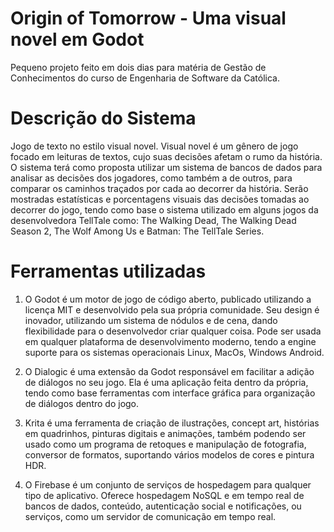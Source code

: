 # Origin of Tomorrow - Uma visual novel em Godot

Pequeno projeto feito em dois dias para matéria de Gestão de Conhecimentos do curso de Engenharia de Software da Católica.

# Descrição do Sistema

Jogo de texto no estilo visual novel. Visual novel é um gênero de jogo focado em leituras de textos, cujo suas decisões afetam o rumo da história. O sistema terá como proposta utilizar um sistema de bancos de dados para analisar as decisões dos jogadores, como também a de outros, para comparar os caminhos traçados por cada ao decorrer da história. Serão mostradas estatísticas e porcentagens visuais das decisões tomadas ao decorrer do jogo, tendo como base o sistema utilizado em alguns jogos da desenvolvedora TellTale como: The Walking Dead, The Walking Dead Season 2, The Wolf Among Us e Batman: The TellTale Series.

# Ferramentas utilizadas

1. O Godot é um motor de jogo de código aberto, publicado utilizando a licença MIT e desenvolvido pela sua própria comunidade. Seu design é inovador, utilizando um sistema de nódulos e de cena, dando flexibilidade para o desenvolvedor criar qualquer coisa. Pode ser usada em qualquer plataforma de desenvolvimento moderno, tendo a engine suporte para os sistemas operacionais Linux, MacOs, Windows Android. 

2. O Dialogic é uma extensão da Godot responsável em facilitar a adição de diálogos no seu jogo. Ela é uma aplicação feita dentro da própria, tendo como base ferramentas com interface gráfica para organização de diálogos dentro do jogo. 

3. Krita é uma ferramenta de criação de ilustrações, concept art, histórias em quadrinhos, pinturas digitais e animações, também podendo ser usado como um programa de retoques e manipulação de fotografia, conversor de formatos, suportando vários modelos de cores e pintura HDR. 

4. O Firebase é um conjunto de serviços de hospedagem para qualquer tipo de aplicativo. Oferece hospedagem NoSQL e em tempo real de bancos de dados, conteúdo, autenticação social e notificações, ou serviços, como um servidor de comunicação em tempo real.

